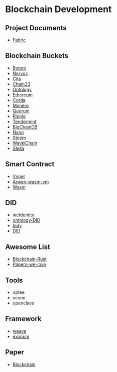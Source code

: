 # Blockchain Development


## Project Documents

- [Fabric](fabric.md)

## Blockchain Buckets

- [Bytom](https://github.com/Bytom)
- [Nervos](https://github.com/nervosnetwork)
- [Cita](https://github.com/citahub/cita)
- [Chain33](https://github.com/33cn/chain33)
- [Ontology](https://github.com/ontio/ontology)
- [Ethereum](https://github.com/ethereum/go-ethereum)
- [Corda](https://github.com/corda/corda)
- [Monero](https://github.com/monero-project/monero)
- [Quorum](https://github.com/ConsenSys/quorum)
- [Ripple](https://github.com/ripple/rippled)
- [Tendermint](https://github.com/tendermint/tendermint)
- [BigChainDB](https://github.com/bigchaindb/bigchaindb)
- [Nano](https://github.com/nanocurrency/nano-node)
- [Steem](https://github.com/steemit/steem)
- [WaykiChain](https://github.com/WaykiChain/WaykiChain)
- [Stella](https://github.com/stellar/stellar-core)

## Smart Contract 

- [Vyper](https://github.com/vyperlang/vyper)
- [Arwen-wasm-vm](https://github.com/ElrondNetwork/arwen-wasm-vm)
- [Wasm](https://github.com/wasm3/wasm3)

## DID

- [weIdentity](https://github.com/WeBankFinTech/WeIdentity)
- [ontology-DID](https://github.com/ontio/ontology-DID)
- [Indy](https://github.com/hyperledger/indy-node)
- [DID](https://github.com/decentralized-identity)

## Awesome List

- [Blockchain-Rust](https://github.com/rust-in-blockchain/awesome-blockchain-rust)
- [Papers-we-love](https://github.com/papers-we-love/papers-we-love)

## Tools

- optee
- scone
- openclave

## Framework

- [weave](https://github.com/iov-one/weave)
- [exonum](https://github.com/exonum/exonum)

## Paper

- [Blockchain](https://github.com/decrypto-org/blockchain-papers)

